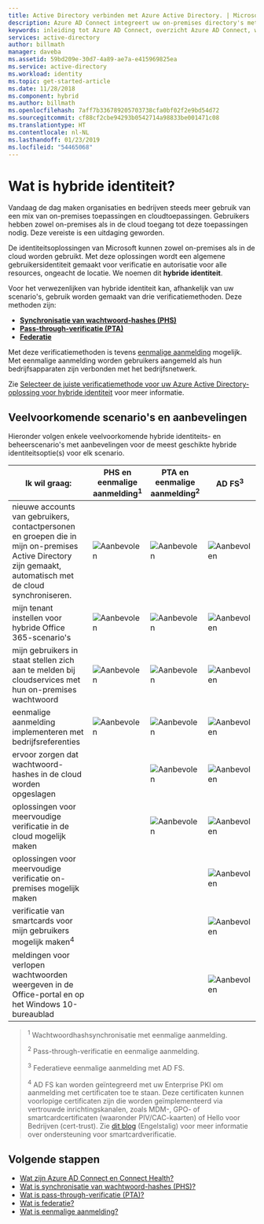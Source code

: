 ```yaml
---
title: Active Directory verbinden met Azure Active Directory. | Microsoft Docs
description: Azure AD Connect integreert uw on-premises directory's met Azure Active Directory. Hiermee kunt u een algemene identiteit bieden voor Office 365, Azure en SaaS toepassingen die zijn geïntegreerd met Azure AD.
keywords: inleiding tot Azure AD Connect, overzicht Azure AD Connect, wat is Azure AD Connect, Active Directory installeren
services: active-directory
author: billmath
manager: daveba
ms.assetid: 59bd209e-30d7-4a89-ae7a-e415969825ea
ms.service: active-directory
ms.workload: identity
ms.topic: get-started-article
ms.date: 11/28/2018
ms.component: hybrid
ms.author: billmath
ms.openlocfilehash: 7aff7b336789205703738cfa0bf02f2e9bd54d72
ms.sourcegitcommit: cf88cf2cbe94293b0542714a98833be001471c08
ms.translationtype: HT
ms.contentlocale: nl-NL
ms.lasthandoff: 01/23/2019
ms.locfileid: "54465068"
---
```

# <a name="what-is-hybrid-identity"></a>Wat is hybride identiteit? 

Vandaag de dag maken organisaties en bedrijven steeds meer gebruik van een mix van on-premises toepassingen en cloudtoepassingen.  Gebruikers hebben zowel on-premises als in de cloud toegang tot deze toepassingen nodig. Deze vereiste is een uitdaging geworden. 

De identiteitsoplossingen van Microsoft kunnen zowel on-premises als in de cloud worden gebruikt.  Met deze oplossingen wordt een algemene gebruikersidentiteit gemaakt voor verificatie en autorisatie voor alle resources, ongeacht de locatie. We noemen dit **hybride identiteit**.

Voor het verwezenlijken van hybride identiteit kan, afhankelijk van uw scenario's, gebruik worden gemaakt van drie verificatiemethoden.   Deze methoden zijn: 

- **[Synchronisatie van wachtwoord-hashes (PHS)](whatis-phs.md)**  
- **[Pass-through-verificatie (PTA)](how-to-connect-pta.md)**  
- **[Federatie](whatis-fed.md)** 

Met deze verificatiemethoden is tevens [eenmalige aanmelding](how-to-connect-sso.md) mogelijk.  Met eenmalige aanmelding worden gebruikers aangemeld als hun bedrijfsapparaten zijn verbonden met het bedrijfsnetwerk.

Zie [Selecteer de juiste verificatiemethode voor uw Azure Active Directory-oplossing voor hybride identiteit](https://docs.microsoft.com/azure/security/azure-ad-choose-authn) voor meer informatie. 

## <a name="common-scenarios-and-recommendations"></a>Veelvoorkomende scenario's en aanbevelingen 

Hieronder volgen enkele veelvoorkomende hybride identiteits- en beheerscenario's met aanbevelingen voor de meest geschikte hybride identiteitsoptie(s) voor elk scenario. 

|Ik wil graag:|PHS en eenmalige aanmelding<sup>1</sup>| PTA en eenmalige aanmelding<sup>2</sup> | AD FS<sup>3</sup>| 
|-----|-----|-----|-----| 
|nieuwe accounts van gebruikers, contactpersonen en groepen die in mijn on-premises Active Directory zijn gemaakt, automatisch met de cloud synchroniseren.|![Aanbevolen](./media/whatis-hybrid-identity/ic195031.png)| ![Aanbevolen](./media/whatis-hybrid-identity/ic195031.png) |![Aanbevolen](./media/whatis-hybrid-identity/ic195031.png)| 
|mijn tenant instellen voor hybride Office 365-scenario's|![Aanbevolen](./media/whatis-hybrid-identity/ic195031.png)| ![Aanbevolen](./media/whatis-hybrid-identity/ic195031.png) |![Aanbevolen](./media/whatis-hybrid-identity/ic195031.png)| 
|mijn gebruikers in staat stellen zich aan te melden bij cloudservices met hun on-premises wachtwoord|![Aanbevolen](./media/whatis-hybrid-identity/ic195031.png)| ![Aanbevolen](./media/whatis-hybrid-identity/ic195031.png) |![Aanbevolen](./media/whatis-hybrid-identity/ic195031.png)| 
|eenmalige aanmelding implementeren met bedrijfsreferenties|![Aanbevolen](./media/whatis-hybrid-identity/ic195031.png)| ![Aanbevolen](./media/whatis-hybrid-identity/ic195031.png) |![Aanbevolen](./media/whatis-hybrid-identity/ic195031.png)|  
|ervoor zorgen dat wachtwoord-hashes in de cloud worden opgeslagen| |![Aanbevolen](./media/whatis-hybrid-identity/ic195031.png)|![Aanbevolen](./media/whatis-hybrid-identity/ic195031.png)| 
|oplossingen voor meervoudige verificatie in de cloud mogelijk maken| |![Aanbevolen](./media/whatis-hybrid-identity/ic195031.png)|![Aanbevolen](./media/whatis-hybrid-identity/ic195031.png)| 
|oplossingen voor meervoudige verificatie on-premises mogelijk maken| | |![Aanbevolen](./media/whatis-hybrid-identity/ic195031.png)| 
|verificatie van smartcards voor mijn gebruikers mogelijk maken<sup>4</sup>| | |![Aanbevolen](./media/whatis-hybrid-identity/ic195031.png)| 
|meldingen voor verlopen wachtwoorden weergeven in de Office-portal en op het Windows 10-bureaublad| | |![Aanbevolen](./media/whatis-hybrid-identity/ic195031.png)| 

> <sup>1</sup> Wachtwoordhashsynchronisatie met eenmalige aanmelding. 
> 
> <sup>2</sup> Pass-through-verificatie en eenmalige aanmelding.  
> 
> <sup>3</sup> Federatieve eenmalige aanmelding met AD FS.  
>  
> <sup>4</sup> AD FS kan worden geïntegreerd met uw Enterprise PKI om aanmelding met certificaten toe te staan. Deze certificaten kunnen voorlopige certificaten zijn die worden geïmplementeerd via vertrouwde inrichtingskanalen, zoals MDM-, GPO- of smartcardcertificaten (waaronder PIV/CAC-kaarten) of Hello voor Bedrijven (cert-trust). Zie [dit blog](https://blogs.msdn.microsoft.com/samueld/2016/07/19/adfs-certauth-aad-o365/) (Engelstalig) voor meer informatie over ondersteuning voor smartcardverificatie. 
> 

## <a name="next-steps"></a>Volgende stappen 

- [Wat zijn Azure AD Connect en Connect Health?](whatis-azure-ad-connect.md) 
- [Wat is synchronisatie van wachtwoord-hashes (PHS)?](whatis-phs.md) 
- [Wat is pass-through-verificatie (PTA)?](how-to-connect-pta.md) 
- [Wat is federatie?](whatis-fed.md) 
- [Wat is eenmalige aanmelding?](how-to-connect-sso.md) 

